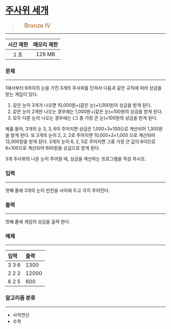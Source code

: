 # [주사위 세개](https://www.acmicpc.net/problem/2480)

> <img src="https://d2gd6pc034wcta.cloudfront.net/tier/2.svg" width="16" heigth="21" style = "vertical-align: middle;"/>&nbsp;<span style="font-size: 18px; color: #ad5600;">Bronze IV</span>

***

<div align="center">

|시간 제한|메모리 제한|
|:---:|:---:|
|1 초 |128 MB|

</div>

### 문제

***

1에서부터 6까지의 눈을 가진 3개의 주사위를 던져서 다음과 같은 규칙에 따라 상금을 받는 게임이 있다. 

1. 같은 눈이 3개가 나오면 10,000원+(같은 눈)×1,000원의 상금을 받게 된다. 
2. 같은 눈이 2개만 나오는 경우에는 1,000원+(같은 눈)×100원의 상금을 받게 된다. 
3. 모두 다른 눈이 나오는 경우에는 (그 중 가장 큰 눈)×100원의 상금을 받게 된다.

예를 들어, 3개의 눈 3, 3, 6이 주어지면 상금은 1,000+3×100으로 계산되어 1,300원을 받게 된다. 또 3개의 눈이 2, 2, 2로 주어지면 10,000+2×1,000 으로 계산되어 12,000원을 받게 된다. 3개의 눈이 6, 2, 5로 주어지면 그중 가장 큰 값이 6이므로 6×100으로 계산되어 600원을 상금으로 받게 된다.

3개 주사위의 나온 눈이 주어질 때, 상금을 계산하는 프로그램을 작성 하시오.

### 입력

***

첫째 줄에 3개의 눈이 빈칸을 사이에 두고 각각 주어진다. 

### 출력

***

첫째 줄에 게임의 상금을 출력 한다.

### 예제

***

|입력|출력|
|:---|:---|
|3 3 6|1300|
|2 2 2|12000|
|6 2 5|600|

### 알고리즘 분류

***

* 사칙연산
* 수학

